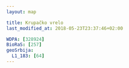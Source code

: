 ```yaml
---
layout: map

title: Krupačko vrelo
last_modified_at: 2018-05-23T23:37:46+02:00

WDPA: [328924]
BioRaS: [257]
geoSrbija:
  L1_183: [64]
---
```

